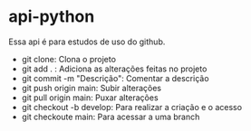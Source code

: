 # api-python
Essa api é para estudos de uso do github.

- git clone: Clona o projeto 
- git add . : Adiciona as alterações feitas no projeto
- git commit -m "Descrição": Comentar a descrição
- git push origin main:  Subir alterações 
- git pull origin main: Puxar alterações 
- git checkout -b develop: Para realizar a criação e o acesso
- git checkoute main: Para acessar a uma branch 
